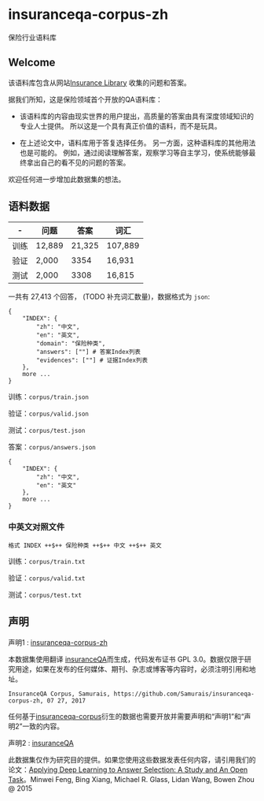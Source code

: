 # insuranceqa-corpus-zh
保险行业语料库

## Welcome

该语料库包含从网站[Insurance Library](http://www.insurancelibrary.com/) 收集的问题和答案。

据我们所知，这是保险领域首个开放的QA语料库：

* 该语料库的内容由现实世界的用户提出，高质量的答案由具有深度领域知识的专业人士提供。 所以这是一个具有真正价值的语料，而不是玩具。

* 在上述论文中，语料库用于答复选择任务。 另一方面，这种语料库的其他用法也是可能的。 例如，通过阅读理解答案，观察学习等自主学习，使系统能够最终拿出自己的看不见的问题的答案。

欢迎任何进一步增加此数据集的想法。

## 语料数据

| - | 问题      |  答案  | 词汇  | 
| ------------- |-------------| ----- |   ----- |           
| 训练      | 12,889 | 21,325  |    107,889        |
| 验证      | 2,000     |  3354 |   16,931          |
| 测试       | 2,000      |    3308 |  16,815            |

一共有 27,413 个回答， (TODO 补充词汇数量)，数据格式为 ```json```:

```
{
    "INDEX": {
        "zh": "中文",
        "en": "英文",
        "domain": "保险种类",
        "answers": [""] # 答案Index列表
        "evidences": [""] # 证据Index列表
    },
    more ...
}
```

训练：```corpus/train.json```

验证：```corpus/valid.json```

测试：```corpus/test.json```

答案：```corpus/answers.json```

```
{
    "INDEX": {
        "zh": "中文",
        "en": "英文"
    },
    more ...
}
```

### 中英文对照文件

```
格式 INDEX ++$++ 保险种类 ++$++ 中文 ++$++ 英文
```

训练：```corpus/train.txt```

验证：```corpus/valid.txt```

测试：```corpus/test.txt```

## 声明

声明1 : [insuranceqa-corpus-zh](https://github.com/Samurais/insuranceqa-corpus-zh)

本数据集使用翻译 [insuranceQA](https://github.com/shuzi/insuranceQA)而生成，代码发布证书 GPL 3.0。数据仅限于研究用途，如果在发布的任何媒体、期刊、杂志或博客等内容时，必须注明引用和地址。

```
InsuranceQA Corpus, Samurais, https://github.com/Samurais/insuranceqa-corpus-zh, 07 27, 2017
```

任何基于[insuranceqa-corpus](https://github.com/Samurais/insuranceqa-corpus-zh)衍生的数据也需要开放并需要声明和“声明1”和“声明2”一致的内容。

声明2 : [insuranceQA](https://github.com/shuzi/insuranceQA)

此数据集仅作为研究目的提供。如果您使用这些数据发表任何内容，请引用我们的论文：[Applying Deep Learning to Answer Selection: A Study and An Open Task](https://arxiv.org/abs/1508.01585)。Minwei Feng, Bing Xiang, Michael R. Glass, Lidan Wang, Bowen Zhou @ 2015